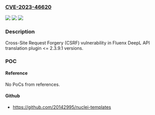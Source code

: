 ### [CVE-2023-46620](https://cve.mitre.org/cgi-bin/cvename.cgi?name=CVE-2023-46620)
![](https://img.shields.io/static/v1?label=Product&message=DeepL%20API%20translation%20plugin&color=blue)
![](https://img.shields.io/static/v1?label=Version&message=n%2Fa%3C%3D%202.3.9.1%20&color=brighgreen)
![](https://img.shields.io/static/v1?label=Vulnerability&message=CWE-352%20Cross-Site%20Request%20Forgery%20(CSRF)&color=brighgreen)

### Description

Cross-Site Request Forgery (CSRF) vulnerability in Fluenx DeepL API translation plugin <= 2.3.9.1 versions.

### POC

#### Reference
No PoCs from references.

#### Github
- https://github.com/20142995/nuclei-templates

